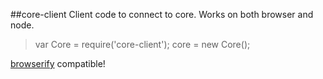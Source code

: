 ##core-client
Client code to connect to core. Works on both browser and node.

> var Core = require('core-client');
> core = new Core();


[browserify](https://github.com/substack/node-browserify) compatible!
